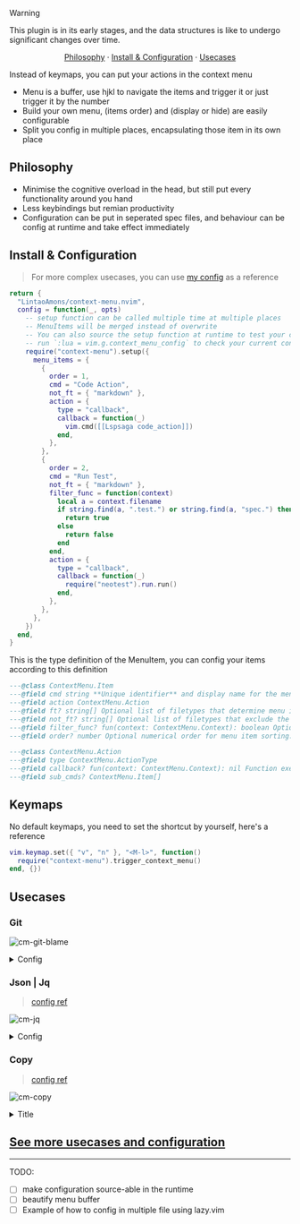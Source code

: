 > [!WARNING]
>
> This plugin is in its early stages, and the data structures is like to undergo significant changes over time.

<p align="center">
  <a href="https://github.com/LintaoAmons/context-menu.nvim">Philosophy</a>
  ·
  <a href="https://github.com/LintaoAmons/context-menu.nvim">Install & Configuration</a>
  ·
  <a href="https://github.com/songquanpeng/one-api/issues">Usecases</a>
</p>

Instead of keymaps, you can put your actions in the context menu

- Menu is a buffer, use hjkl to navigate the items and trigger it or just trigger it by the number
- Build your own menu, (items order) and (display or hide) are easily configurable
- Split you config in multiple places, encapsulating those item in its own place

## Philosophy

- Minimise the cognitive overload in the head, but still put every functionality around you hand
- Less keybindings but remian productivity
- Configuration can be put in seperated spec files, and behaviour can be config at runtime and take effect immediately

## Install & Configuration
> For more complex usecases, you can use [my config](https://github.com/LintaoAmons/CoolStuffes/blob/main/nvim/.config/nvim/lua/plugins/editor-enhance/context-menu.lua) as a reference

```lua
return {
  "LintaoAmons/context-menu.nvim",
  config = function(_, opts)
    -- setup function can be called multiple time at multiple places
    -- MenuItems will be merged instead of overwrite
    -- You can also source the setup function at runtime to test your configuration
    -- run `:lua = vim.g.context_menu_config` to check your current configuration
    require("context-menu").setup({ 
      menu_items = {
        {
          order = 1,
          cmd = "Code Action",
          not_ft = { "markdown" },
          action = {
            type = "callback",
            callback = function(_)
              vim.cmd([[Lspsaga code_action]])
            end,
          },
        },
        {
          order = 2,
          cmd = "Run Test",
          not_ft = { "markdown" },
          filter_func = function(context)
            local a = context.filename
            if string.find(a, ".test.") or string.find(a, "spec.") then
              return true
            else
              return false
            end
          end,
          action = {
            type = "callback",
            callback = function(_)
              require("neotest").run.run()
            end,
          },
        },
      },
    })
  end,
}
```

This is the type definition of the MenuItem, you can config your items according to this definition

```lua
---@class ContextMenu.Item
---@field cmd string **Unique identifier** and display name for the menu item.
---@field action ContextMenu.Action
---@field ft? string[] Optional list of filetypes that determine menu item visibility.
---@field not_ft? string[] Optional list of filetypes that exclude the menu item's display.
---@field filter_func? fun(context: ContextMenu.Context): boolean Optional, true will remain, false will be filtered out
---@field order? number Optional numerical order for menu item sorting.

---@class ContextMenu.Action
---@field type ContextMenu.ActionType
---@field callback? fun(context: ContextMenu.Context): nil Function executed upon menu item selection, with context provided.
---@field sub_cmds? ContextMenu.Item[]
```

## Keymaps

No default keymaps, you need to set the shortcut by yourself, here's a reference

```lua
vim.keymap.set({ "v", "n" }, "<M-l>", function()
  require("context-menu").trigger_context_menu()
end, {})
```

## Usecases

### Git

![cm-git-blame](https://github.com/user-attachments/assets/185c9ebb-7d94-4864-989b-6a6a0a32867f)

<details>
<summary>Config</summary>

```lua title="gitsign.lua"
local prev_hunk = function()
  require("gitsigns").prev_hunk({ navigation_message = false })
end
vim.keymap.set("n", "gk", prev_hunk)

local next_hunk = function()
  require("gitsigns").next_hunk({ navigation_message = false })
end
vim.keymap.set("n", "gj", next_hunk)

return {
  {
    "LintaoAmons/context-menu.nvim",
    opts = function(_, opts)
      require("context-menu").setup({
        menu_items = {
          {
            cmd = "Git",
            order = 85,
            action = {
              type = "sub_cmds",
              sub_cmds = {
                {
                  cmd = "Commit Log Diagram",
                  order = 86,
                  action = {
                    type = "callback",
                    callback = function(_)
                      vim.cmd([[Flog]])
                    end,
                  },
                },
                {
                  cmd = "Git :: Blame",
                  order = 85,
                  action = {
                    type = "callback",
                    callback = function(_)
                      vim.cmd([[Gitsigns blame]])
                    end,
                  },
                },
                {
                  cmd = "Git :: Peek",
                  order = 80,
                  action = {
                    type = "callback",
                    callback = function(_)
                      vim.cmd([[Gitsigns preview_hunk]])
                    end,
                  },
                },
                {
                  cmd = "Git :: Reset Hunk",
                  order = 81,
                  action = {
                    type = "callback",
                    callback = function(_)
                      vim.cmd([[Gitsigns reset_hunk]])
                    end,
                  },
                },
                {
                  cmd = "Git :: Reset Buffer",
                  order = 82,
                  action = {
                    type = "callback",
                    callback = function(_)
                      vim.cmd([[Gitsigns reset_buffer]])
                    end,
                  },
                },
                {
                  cmd = "Git :: Diff Current Buffer",
                  order = 83,
                  action = {
                    type = "callback",
                    callback = function(_)
                      require("gitsigns").diffthis()
                    end,
                  },
                },
              },
            },
          },
        },
      })
    end,
  },
  -- git signs highlights text that has changed since the list
  -- git commit, and also lets you interactively stage & unstage
  -- hunks in a commit.
  {
    "lewis6991/gitsigns.nvim",
    opts = {
      signs = {
        add = { text = "▎" },
        change = { text = "▎" },
        delete = { text = "" },
        topdelete = { text = "" },
        changedelete = { text = "▎" },
        untracked = { text = "▎" },
      },
    },
  },
}
```

```lua title="diffview.lua"

return {
"LintaoAmons/context-menu.nvim",
opts = function()
  require("context-menu").setup({
    menu_items = {
      {
        cmd = "Git",
        action = {
          type = "sub_cmds",
          sub_cmds = {
            {
              cmd = "Git Status",
              action = {
                type = "callback",
                callback = function(_)
                  vim.cmd([[DiffviewOpen]])
                end,
              },
            },
            {
              cmd = "Branch History",
              action = {
                type = "callback",
                callback = function(_)
                  vim.cmd([[DiffviewFileHistory]])
                end,
              },
            },
            {
              cmd = "Current File Commit History",
              action = {
                type = "callback",
                callback = function(_)
                  vim.cmd([[DiffviewFileHistory %]])
                end,
              },
            },
          },
        },
      },
    },
  })
end,
}
```

</details>

### Json | Jq

> [config ref](https://github.com/LintaoAmons/CoolStuffes/blob/main/nvim/.config/nvim/lua/plugins/lang/json.lua)

![cm-jq](https://github.com/user-attachments/assets/6b4212e1-2122-4ad1-bd66-3e1f72864b1a)

<details>
<summary>Config</summary>

```lua
local jq_query = function()
  local sys = require("util.base.sys")
  local editor = require("util.editor")

  vim.ui.input({ prompt = 'Query pattern, e.g. `.[] | .["@message"].message` ' }, function(pattern)
    local absPath = editor.buf.read.get_buf_abs_path()
    local stdout, _, stderr = sys.run_sync({ "jq", pattern, absPath }, ".")
    local result = stdout or stderr
    editor.split_and_write(result, { vertical = true, ft = "json" })
  end)
end
vim.keymap.set({ "n", "v" }, "rq", jq_query)

return {
  {
    "LintaoAmons/context-menu.nvim",
    opts = function(_, opts)
      local new_item = {
        cmd = "Jq Query",
        ft = { "json" },
        action = {
          type = "callback",
          callback = function(_)
            jq_query()
          end,
        },
      }
      opts.add_menu_items = opts.add_menu_items or {}
      table.insert(opts.add_menu_items, new_item)
    end,
  },

  -- treesitter syntax hightlight
  {
    "nvim-treesitter/nvim-treesitter",
    opts = function(_, opts)
      if type(opts.ensure_installed) == "table" then
        vim.list_extend(opts.ensure_installed, { "json", "jsonc" })
      end
    end,
  },

  -- format
  {
    "stevearc/conform.nvim",
    opts = {
      formatters_by_ft = {
        json = { "jq" },
      },
    },
  },
}
```

</details>

### Copy

> [config ref](https://github.com/LintaoAmons/CoolStuffes/blob/main/nvim/.config/nvim/lua/plugins/editor-enhance/copy.lua)

![cm-copy](https://github.com/user-attachments/assets/6b59dbbb-594d-41a7-a610-eeb22b332ba1)

<details>
<summary>Title</summary>

```lua
--- Returns the absolute path of the current file relative to the project root, and the current line and column.
--- @return string|nil
local function copy_line_ref()
  local current_file_dir = vim.fn.expand("%:p:h") -- '%:p:h' expands to the directory of the current file

  -- Find the .git directory starting from the current file's directory and moving upwards
  local git_dir = vim.fn.finddir(".git", current_file_dir .. ";")

  -- If a .git directory is found, get the project root
  if git_dir ~= "" then
    local project_root = vim.fn.fnamemodify(git_dir, ":p:h:h") -- Get the project root directory
    -- Get the absolute path of the current file
    local current_file_absolute = vim.fn.expand("%:p")

    -- Calculate the relative path from the project root to the current file
    local relative_path = string.sub(current_file_absolute, string.len(project_root) + 2)

    -- Get the current line and column in the same line by unpacking the cursor position
    local line, col = unpack(vim.api.nvim_win_get_cursor(0))

    local line_ref = relative_path .. ":" .. line .. ":" .. col

    vim.fn.setreg("+", line_ref)
    -- Return the reference path, line, and column
    return line_ref
  else
    return nil -- Return nil if no .git directory is found
  end
end
vim.api.nvim_create_user_command("CopyLineRef", copy_line_ref, {})

local function copy_buf_name()
  local buf_name = vim.fn.expand("%:p:t")
  vim.print(buf_name)
  vim.fn.setreg("+", buf_name)
  return buf_name
end
vim.api.nvim_create_user_command("CopyBufName", copy_buf_name, {})

local function copy_buf_abs_path()
  local abs_path = require("util.editor").buf.read.get_buf_abs_path()
  vim.print(abs_path)
  vim.fn.setreg("+", abs_path)
  return abs_path
end
vim.api.nvim_create_user_command("CopyBufAbsPath", copy_buf_abs_path, {})

local function copy_buf_abs_dir_path()
  local result = require("util.editor").buf.read.get_buf_abs_dir_path()
  vim.print(result)
  vim.fn.setreg("+", result)
  return result
end
vim.api.nvim_create_user_command("CopyBufAbsDirPath", copy_buf_abs_dir_path, {})

local function copy_buf_relative_dir_path()
  local result = require("util.editor").buf.read.get_buf_relative_dir_path()
  vim.print(result)
  vim.fn.setreg("+", result)
  return result
end
vim.api.nvim_create_user_command("CopyBufRelativeDirPath", copy_buf_relative_dir_path, {})

return {
  {
    "LintaoAmons/context-menu.nvim",
    opts = function(_, opts)
      local new_item = {
        cmd = "Copy",
        action = {
          type = "sub_cmds",
          sub_cmds = {
            {
              cmd = "Copy Line Ref",
              order = 91,
              action = {
                type = "callback",
                callback = function(_)
                  copy_line_ref()
                end,
              },
            },
            {
              cmd = "Copy Buf Name",
              order = 92,
              action = {
                type = "callback",
                callback = function(_)
                  copy_buf_name()
                end,
              },
            },
            {
              cmd = "Copy Buf Abs Path",
              order = 92,
              action = {
                type = "callback",
                callback = function(_)
                  copy_buf_abs_path()
                end,
              },
            },
            {
              cmd = "Copy Buf Abs Dir Path",
              order = 92,
              action = {
                type = "callback",
                callback = function(_)
                  copy_buf_abs_dir_path()
                end,
              },
            },
            {
              cmd = "Copy Buf Relative Dir Path",
              order = 92,
              action = {
                type = "callback",
                callback = function(_)
                  copy_buf_relative_dir_path()
                end,
              },
            },
          },
        },
      }

      opts.add_menu_items = opts.add_menu_items or {}
      table.insert(opts.add_menu_items, new_item)
    end,
  },
}
```

</details>

## [See more usecases and configuration](https://lintao-index.pages.dev/docs/Vim/plugins/context-menu/)

---

TODO:

- [ ] make configuration source-able in the runtime
- [ ] beautify menu buffer
- [ ] Example of how to config in multiple file using lazy.vim
